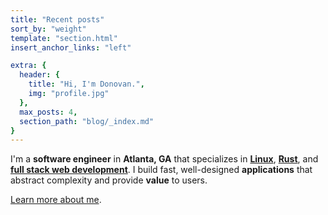 ```yaml
---
title: "Recent posts"
sort_by: "weight"
template: "section.html"
insert_anchor_links: "left"

extra: {
  header: {
    title: "Hi, I'm Donovan.",
    img: "profile.jpg"
  },
  max_posts: 4,
  section_path: "blog/_index.md"
}
---
```


I'm a **software engineer** in **Atlanta, GA** that specializes in <a href="/linux/" data-turbo-preload><strong>Linux</strong></a>, <a href="/rust/" data-turbo-preload><strong>Rust</strong></a>, and <a href="/web/" data-turbo-preload><strong>full stack web development</strong></a>. I build fast, well-designed **applications** that abstract complexity and provide **value** to users.

<a href="/about/" data-turbo-preload>Learn more about me</a>.
